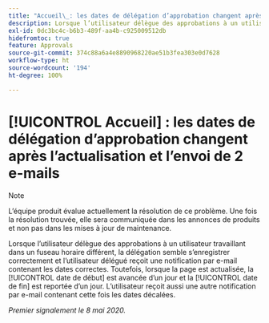 ```yaml
---
title: "Accueil\_: les dates de délégation d’approbation changent après l’actualisation et l’envoi de 2 e-mails"
description: Lorsque l’utilisateur délègue des approbations à un utilisateur travaillant dans un fuseau horaire différent, la délégation semble s’enregistrer correctement et l’utilisateur délégué reçoit une notification par e-mail contenant les dates correctes. Toutefois, lorsque la page est actualisée, la date de début est avancée d’un jour et la date de fin est reportée d’un jour. L’utilisateur reçoit aussi une autre notification par e-mail contenant cette fois les dates décalées.
exl-id: 0dc3bc4c-b6b3-489f-aa4b-c925009512db
hidefromtoc: true
feature: Approvals
source-git-commit: 374c88a6a4e8890968220ae51b3fea303e0d7628
workflow-type: ht
source-wordcount: '194'
ht-degree: 100%

---
```


# [!UICONTROL Accueil] : les dates de délégation d’approbation changent après l’actualisation et l’envoi de 2 e-mails

>[!NOTE]
>
>L’équipe produit évalue actuellement la résolution de ce problème. Une fois la résolution trouvée, elle sera communiquée dans les annonces de produits et non pas dans les mises à jour de maintenance.

Lorsque l’utilisateur délègue des approbations à un utilisateur travaillant dans un fuseau horaire différent, la délégation semble s’enregistrer correctement et l’utilisateur délégué reçoit une notification par e-mail contenant les dates correctes. Toutefois, lorsque la page est actualisée, la [!UICONTROL date de début] est avancée d’un jour et la [!UICONTROL date de fin] est reportée d’un jour. L’utilisateur reçoit aussi une autre notification par e-mail contenant cette fois les dates décalées.


_Premier signalement le 8 mai 2020._
